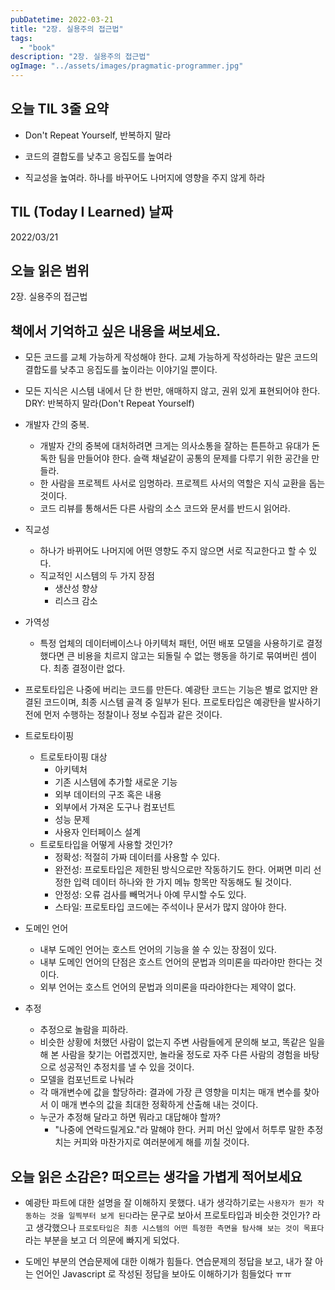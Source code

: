 ```yaml
---
pubDatetime: 2022-03-21
title: "2장. 실용주의 접근법"
tags:
  - "book"
description: "2장. 실용주의 접근법"
ogImage: "../assets/images/pragmatic-programmer.jpg"
---
```


## 오늘 TIL 3줄 요약

- Don't Repeat Yourself, 반복하지 말라

- 코드의 결합도를 낮추고 응집도를 높여라

- 직교성을 높여라. 하나를 바꾸어도 나머지에 영향을 주지 않게 하라

## TIL (Today I Learned) 날짜

2022/03/21

## 오늘 읽은 범위

2장. 실용주의 접근법

## 책에서 기억하고 싶은 내용을 써보세요.

- 모든 코드를 교체 가능하게 작성해야 한다. 교체 가능하게 작성하라는 말은 코드의 결합도를 낮추고 응집도를 높이라는 이야기일 뿐이다.

- 모든 지식은 시스템 내에서 단 한 번만, 애매하지 않고, 권위 있게 표현되어야 한다. DRY: 반복하지 말라(Don't Repeat Yourself)

- 개발자 간의 중복.
  - 개발자 간의 중복에 대처하려면 크게는 의사소통을 잘하는 튼튼하고 유대가 돈독한 팀을 만들어야 한다. 슬랙 채널같이 공통의 문제를 다루기 위한 공간을 만들라.
  - 한 사람을 프로젝트 사서로 임명하라. 프로젝트 사서의 역할은 지식 교환을 돕는 것이다.
  - 코드 리뷰를 통해서든 다른 사람의 소스 코드와 문서를 반드시 읽어라.
- 직교성
  - 하나가 바뀌어도 나머지에 어떤 영향도 주지 않으면 서로 직교한다고 할 수 있다.
  - 직교적인 시스템의 두 가지 장점
    - 생산성 향상
    - 리스크 감소
- 가역성
  - 특정 업체의 데이터베이스나 아키텍처 패턴, 어떤 배포 모델을 사용하기로 결정했다면 큰 비용을 치르지 않고는 되돌릴 수 없는 행동을 하기로 묶여버린 셈이다. 최종 결정이란 없다.
- 프로토타입은 나중에 버리는 코드를 만든다. 예광탄 코드는 기능은 별로 없지만 완결된 코드이며, 최종 시스템 골격 중 일부가 된다. 프로토타입은 예광탄을 발사하기 전에 먼저 수행하는 정찰이나 정보 수집과 같은 것이다.

- 트로토타이핑
  - 트로토타이핑 대상
    - 아키텍처
    - 기존 시스템에 추가할 새로운 기능
    - 외부 데이터의 구조 혹은 내용
    - 외부에서 가져온 도구나 컴포넌트
    - 성능 문제
    - 사용자 인터페이스 설계
  - 트로토타입을 어떻게 사용할 것인가?
    - 정확성: 적절히 가짜 데이터를 사용할 수 있다.
    - 완전성: 프로토타입은 제한된 방식으로만 작동하기도 한다. 어쩌면 미리 선정한 입력 데이터 하나와 한 가지 메뉴 항목만 작동해도 될 것이다.
    - 안정성: 오류 검사를 빼먹거나 아예 무시할 수도 있다.
    - 스타일: 프로토타입 코드에는 주석이나 문서가 많지 않아야 한다.
- 도메인 언어
  - 내부 도메인 언어는 호스트 언어의 기능을 쓸 수 있는 장점이 있다.
  - 내부 도메인 언어의 단점은 호스트 언어의 문법과 의미론을 따라야만 한다는 것이다.
  - 외부 언어는 호스트 언어의 문법과 의미론을 따라야한다는 제약이 없다.
- 추정
  - 추정으로 놀람을 피하라.
  - 비슷한 상황에 처했던 사람이 없는지 주변 사람들에게 문의해 보고, 똑같은 일을 해 본 사람을 찾기는 어렵겠지만, 놀라울 정도로 자주 다른 사람의 경험을 바탕으로 성공적인 추정치를 낼 수 있을 것이다.
  - 모델을 컴포넌트로 나눠라
  - 각 매개변수에 값을 할당하라: 결과에 가장 큰 영향을 미치는 매개 변수를 찾아서 이 매개 변수의 값을 최대한 정확하게 산출해 내는 것이다.
  - 누군가 추정해 달라고 하면 뭐라고 대답해야 할까?
    - "나중에 연락드릴게요."라 말해야 한다. 커피 머신 앞에서 허투루 말한 추정치는 커피와 마찬가지로 여러분에게 해를 끼칠 것이다.

## 오늘 읽은 소감은? 떠오르는 생각을 가볍게 적어보세요

- 예광탄 파트에 대한 설명을 잘 이해하지 못했다. 내가 생각하기로는 `사용자가 뭔가 작동하는 것을 일찍부터 보게 된다`라는 문구로 보아서 프로토타입과 비슷한 것인가? 라고 생각했으나 `프로토타입은 최종 시스템의 어떤 특정한 측면을 탐사해 보는 것이 목표다`라는 부분을 보고 더 의문에 빠지게 되었다.

- 도메인 부분의 연습문제에 대한 이해가 힘들다. 연습문제의 정답을 보고, 내가 잘 아는 언어인 Javascript 로 작성된 정답을 보아도 이해하기가 힘들었다 ㅠㅠ
